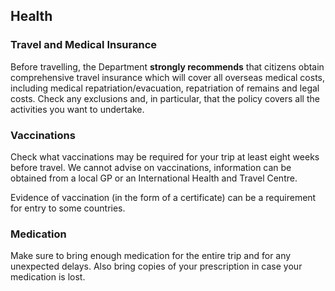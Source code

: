 ## Health

### **Travel and Medical Insurance**

Before travelling, the Department **strongly recommends** that citizens obtain comprehensive travel insurance which will cover all overseas medical costs, including medical repatriation/evacuation, repatriation of remains and legal costs. Check any exclusions and, in particular, that the policy covers all the activities you want to undertake.

### **Vaccinations**

Check what vaccinations may be required for your trip at least eight weeks before travel. We cannot advise on vaccinations, information can be obtained from a local GP or an International Health and Travel Centre.

Evidence of vaccination (in the form of a certificate) can be a requirement for entry to some countries.

### **Medication**

Make sure to bring enough medication for the entire trip and for any unexpected delays. Also bring copies of your prescription in case your medication is lost.